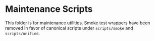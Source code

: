 # Maintenance Scripts

This folder is for maintenance utilities. Smoke test wrappers have been removed in favor of canonical scripts under `scripts/smoke` and `scripts/unified`.
